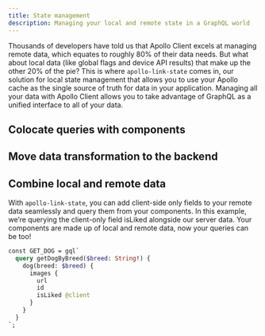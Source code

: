 ```yaml
---
title: State management
description: Managing your local and remote state in a GraphQL world
---
```


Thousands of developers have told us that Apollo Client excels at managing remote data, which equates to roughly 80% of their data needs. But what about local data (like global flags and device API results) that make up the other 20% of the pie? This is where `apollo-link-state` comes in, our solution for local state management that allows you to use your Apollo cache as the single source of truth for data in your application. Managing all your data with Apollo Client allows you to take advantage of GraphQL as a unified interface to all of your data.

<h2 id="colocate">Colocate queries with components</h2>

<h2 id="transformation">Move data transformation to the backend</h2>

<h2 id="combine">Combine local and remote data</h2>

With `apollo-link-state`, you can add client-side only fields to your remote data seamlessly and query them from your components. In this example, we’re querying the client-only field isLiked alongside our server data. Your components are made up of local and remote data, now your queries can be too!

```graphql
const GET_DOG = gql`
  query getDogByBreed($breed: String!) {
    dog(breed: $breed) {
      images {
        url
        id
        isLiked @client
      }
    }
  }
`;
```